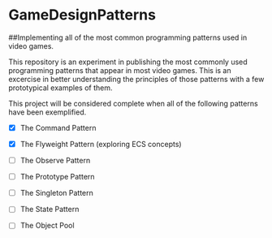 # GameDesignPatterns
##Implementing all of the most common programming patterns used in video games.

This repository is an experiment in publishing the most commonly used programming patterns that appear in most video games. 
This is an excercise in better understanding the principles of those patterns with a few prototypical examples of them.

This project will be considered complete when all of the following patterns have been exemplified.


- [x] The Command Pattern
- [x] The Flyweight Pattern (exploring ECS concepts)
- [ ] The Observe Pattern
- [ ] The Prototype Pattern
- [ ] The Singleton Pattern 
- [ ] The State Pattern
- [ ] The Object Pool

